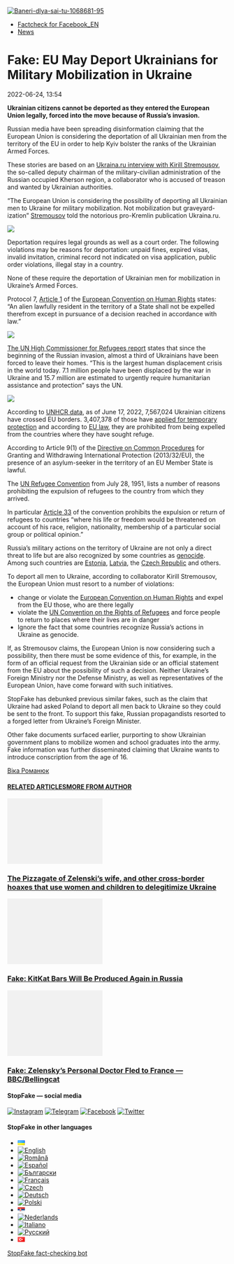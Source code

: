 [![](https://www.stopfake.org/content/uploads/2022/06/Baneri-dlya-sai-tu-1068681-95.png "Baneri-dlya-sai-tu-1068681-95")](https://www.stopfake.org/content/uploads/2022/06/Baneri-dlya-sai-tu-1068681-95.png)

*   [Factcheck for Facebook\_EN](https://www.stopfake.org/en/category/factcheck-facebook-en/)
*   [News](https://www.stopfake.org/en/category/news/)

Fake: EU May Deport Ukrainians for Military Mobilization in Ukraine
===================================================================

2022-06-24, 13:54

[](https://www.facebook.com/sharer/sharer.php?u=https%3A%2F%2Fwww.stopfake.org%2Fen%2Ffake-eu-may-deport-ukrainians-for-military-mobilization-in-ukraine%2F "Facebook")[](viber://forward?text=Fake%3A%20EU%20May%20Deport%20Ukrainians%20for%20Military%20Mobilization%20in%20Ukraine%20https%3A%2F%2Fwww.stopfake.org%2Fen%2Ffake-eu-may-deport-ukrainians-for-military-mobilization-in-ukraine%2F "Viber")[](https://twitter.com/intent/tweet?text=Fake%3A%20EU%20May%20Deport%20Ukrainians%20for%20Military%20Mobilization%20in%20Ukraine&url=https%3A%2F%2Fwww.stopfake.org%2Fen%2Ffake-eu-may-deport-ukrainians-for-military-mobilization-in-ukraine%2F "X")[](https://api.whatsapp.com/send?text=Fake%3A%20EU%20May%20Deport%20Ukrainians%20for%20Military%20Mobilization%20in%20Ukraine%20https%3A%2F%2Fwww.stopfake.org%2Fen%2Ffake-eu-may-deport-ukrainians-for-military-mobilization-in-ukraine%2F "Whatsapp")[](https://www.stopfake.org/en/fake-eu-may-deport-ukrainians-for-military-mobilization-in-ukraine/)[](https://telegram.me/share/url?url=https%3A%2F%2Fwww.stopfake.org%2Fen%2Ffake-eu-may-deport-ukrainians-for-military-mobilization-in-ukraine%2F&text=Fake%3A%20EU%20May%20Deport%20Ukrainians%20for%20Military%20Mobilization%20in%20Ukraine "Telegram")[](https://www.instagram.com/ "Instagram")

  

**Ukrainian citizens cannot be deported as they entered the European Union legally, forced into the move because of Russia’s invasion.** 

Russian media have been spreading disinformation claiming that the European Union is considering the deportation of all Ukrainian men from the territory of the EU in order to help Kyiv bolster the ranks of the Ukrainian Armed Forces.

These stories are based on an [Ukraina.ru interview with Kirill Stremousov](https://ukraina.ru/interview/20220621/1034198774.html), the so-called deputy chairman of the military-civilian administration of the Russian occupied Kherson region, a collaborator who is accused of treason and wanted by Ukrainian authorities.

“The European Union is considering the possibility of deporting all Ukrainian men to Ukraine for military mobilization. Not mobilization but graveyard-ization” [Stremousov](https://ukraina.ru/interview/20220621/1034198774.html) told the notorious pro-Kremlin publication Ukraina.ru.

![](https://www.stopfake.org/content/uploads/2022/07/Znimok-ekrana-2022-06-24-o-23.41.20-473x420-1.png)

Deportation requires legal grounds as well as a court order. The following violations may be reasons for deportation: unpaid fines, expired visas, invalid invitation, criminal record not indicated on visa application, public order violations, illegal stay in a country.

None of these require the deportation of Ukrainian men for mobilization in Ukraine’s Armed Forces.

Protocol 7, [Article 1](https://www.echr.coe.int/Documents/Convention_ENG.pdf) of the [European Convention on Human Rights](https://www.echr.coe.int/Pages/home.aspx?p=basictexts&c#:~:text=The%20Convention%20for%20the%20Protection,force%20on%203%20September%201953.) states: “An alien lawfully resident in the territory of a State shall not be expelled therefrom except in pursuance of a decision reached in accordance with law.” 

![](https://www.stopfake.org/content/uploads/2022/07/Znimok-ekrana-2022-06-24-o-23.46.43.png)

[The UN High Commissioner for Refugees report](https://data.unhcr.org/en/documents/details/93659) states that since the beginning of the Russian invasion, almost a third of Ukrainians have been forced to leave their homes. “This is the largest human displacement crisis in the world today. 7.1 million people have been displaced by the war in Ukraine and 15.7 million are estimated to urgently require humanitarian assistance and protection” says the UN.

![](https://www.stopfake.org/content/uploads/2022/07/Znimok-ekrana-2022-06-24-o-23.49.06-563x420-1.png)

According to [UNHCR data](https://data.unhcr.org/en/documents/details/93659), as of June 17, 2022, 7,567,024 Ukrainian citizens have crossed EU borders. 3,407,378 of those have [applied for temporary protection](https://data.unhcr.org/en/documents/details/93659) and according to [EU law](https://eur-lex.europa.eu/legal-content/EN/ALL/?uri=CELEX%3A32013L0032), they are prohibited from being expelled from the countries where they have sought refuge.

According to Article 9(1) of the [Directive on Common Procedures](https://eur-lex.europa.eu/legal-content/EN/ALL/?uri=CELEX%3A32013L0032) for Granting and Withdrawing International Protection (2013/32/EU), the presence of an asylum-seeker in the territory of an EU Member State is lawful.

The [UN Refugee Convention](https://www.unhcr.org/en-us/1951-refugee-convention.html) from July 28, 1951, lists a number of reasons prohibiting the expulsion of refugees to the country from which they arrived.

In particular [Article 33](https://www.ohchr.org/en/instruments-mechanisms/instruments/convention-relating-status-refugees) of the convention prohibits the expulsion or return of refugees to countries “where his life or freedom would be threatened on account of his race, religion, nationality, membership of a particular social group or political opinion.”

Russia’s military actions on the territory of Ukraine are not only a direct threat to life but are also recognized by some countries as [genocide](https://itd.rada.gov.ua/billinfo/Bills/Card/39411). Among such countries are [Estonia](https://www.riigikogu.ee/tegevus/eelnoud/eelnou/f374fe59-c0fd-472e-a5f1-88466babff36/Riigikogu%20avaldus%20Venemaa%20F%C3%B6deratsiooni%20s%C3%B5jakuritegudest%20ja%20genotsiidist%20Ukrainas_%20\(584%20AE\)), [Latvia](https://titania.saeima.lv/LIVS13/saeimalivs_lmp.nsf/0/6D3B896E469E534AC22588240030473C?OpenDocument), the [Czech Republic](https://twitter.com/PavelFischer/status/1524402100913983488) and others.

To deport all men to Ukraine, according to collaborator Kirill Stremousov, the European Union must resort to a number of violations:

*   change or violate the [European Convention on Human Rights](https://www.echr.coe.int/Pages/home.aspx?p=basictexts&c#:~:text=The%20Convention%20for%20the%20Protection,force%20on%203%20September%201953.) and expel from the EU those, who are there legally
*   violate the [UN Convention on the Rights of Refugees](https://www.unhcr.org/en-us/3b66c2aa10) and force people to return to places where their lives are in danger
*   Ignore the fact that some countries recognize Russia’s actions in Ukraine as genocide.

If, as Stremousov claims, the European Union is now considering such a possibility, then there must be some evidence of this, for example, in the form of an official request from the Ukrainian side or an official statement from the EU about the possibility of such a decision. Neither Ukraine’s Foreign Ministry nor the Defense Ministry, as well as representatives of the European Union, have come forward with such initiatives.

StopFake has debunked previous similar fakes, such as the claim that Ukraine had asked Poland to deport all men back to Ukraine so they could be sent to the front. To support this fake, Russian propagandists resorted to a forged letter from Ukraine’s Foreign Minister.

Other fake documents surfaced earlier, purporting to show Ukrainian government plans to mobilize women and school graduates into the army. Fake information was further disseminated claiming that Ukraine wants to introduce conscription from the age of 16.

  

[](https://www.facebook.com/sharer/sharer.php?u=https%3A%2F%2Fwww.stopfake.org%2Fen%2Ffake-eu-may-deport-ukrainians-for-military-mobilization-in-ukraine%2F "Facebook")[](viber://forward?text=Fake%3A%20EU%20May%20Deport%20Ukrainians%20for%20Military%20Mobilization%20in%20Ukraine%20https%3A%2F%2Fwww.stopfake.org%2Fen%2Ffake-eu-may-deport-ukrainians-for-military-mobilization-in-ukraine%2F "Viber")[](https://twitter.com/intent/tweet?text=Fake%3A%20EU%20May%20Deport%20Ukrainians%20for%20Military%20Mobilization%20in%20Ukraine&url=https%3A%2F%2Fwww.stopfake.org%2Fen%2Ffake-eu-may-deport-ukrainians-for-military-mobilization-in-ukraine%2F "X")[](https://api.whatsapp.com/send?text=Fake%3A%20EU%20May%20Deport%20Ukrainians%20for%20Military%20Mobilization%20in%20Ukraine%20https%3A%2F%2Fwww.stopfake.org%2Fen%2Ffake-eu-may-deport-ukrainians-for-military-mobilization-in-ukraine%2F "Whatsapp")[](https://www.stopfake.org/en/fake-eu-may-deport-ukrainians-for-military-mobilization-in-ukraine/)[](https://telegram.me/share/url?url=https%3A%2F%2Fwww.stopfake.org%2Fen%2Ffake-eu-may-deport-ukrainians-for-military-mobilization-in-ukraine%2F&text=Fake%3A%20EU%20May%20Deport%20Ukrainians%20for%20Military%20Mobilization%20in%20Ukraine "Telegram")[](https://www.instagram.com/ "Instagram")

[Віка Романюк](#)

#### [RELATED ARTICLES](#)[MORE FROM AUTHOR](#)

[![](data:image/png;base64,iVBORw0KGgoAAAANSUhEUgAAANoAAACWAQMAAACCSQSPAAAAA1BMVEWurq51dlI4AAAAAXRSTlMmkutdmwAAABpJREFUWMPtwQENAAAAwiD7p7bHBwwAAAAg7RD+AAGXD7BoAAAAAElFTkSuQmCC "The Pizzagate of Zelenski’s wife, and other cross-border hoaxes that use women and children to delegitimize Ukraine")](https://www.stopfake.org/en/the-pizzagate-of-zelenski-s-wife-and-other-cross-border-hoaxes-that-use-women-and-children-to-delegitimize-ukraine/ "The Pizzagate of Zelenski’s wife, and other cross-border hoaxes that use women and children to delegitimize Ukraine")

### [The Pizzagate of Zelenski’s wife, and other cross-border hoaxes that use women and children to delegitimize Ukraine](https://www.stopfake.org/en/the-pizzagate-of-zelenski-s-wife-and-other-cross-border-hoaxes-that-use-women-and-children-to-delegitimize-ukraine/ "The Pizzagate of Zelenski’s wife, and other cross-border hoaxes that use women and children to delegitimize Ukraine")

[![](data:image/png;base64,iVBORw0KGgoAAAANSUhEUgAAANoAAACWAQMAAACCSQSPAAAAA1BMVEWurq51dlI4AAAAAXRSTlMmkutdmwAAABpJREFUWMPtwQENAAAAwiD7p7bHBwwAAAAg7RD+AAGXD7BoAAAAAElFTkSuQmCC "Fake: KitKat Bars Will Be Produced Again in Russia")](https://www.stopfake.org/en/fake-kitkat-bars-will-be-produced-again-in-russia/ "Fake: KitKat Bars Will Be Produced Again in Russia")

### [Fake: KitKat Bars Will Be Produced Again in Russia](https://www.stopfake.org/en/fake-kitkat-bars-will-be-produced-again-in-russia/ "Fake: KitKat Bars Will Be Produced Again in Russia")

[![](data:image/png;base64,iVBORw0KGgoAAAANSUhEUgAAANoAAACWAQMAAACCSQSPAAAAA1BMVEWurq51dlI4AAAAAXRSTlMmkutdmwAAABpJREFUWMPtwQENAAAAwiD7p7bHBwwAAAAg7RD+AAGXD7BoAAAAAElFTkSuQmCC "Fake: Zelensky’s Personal Doctor Fled to France — BBC/Bellingcat")](https://www.stopfake.org/en/fake-zelensky-s-personal-doctor-fled-to-france-bbc-bellingcat/ "Fake: Zelensky’s Personal Doctor Fled to France — BBC/Bellingcat")

### [Fake: Zelensky’s Personal Doctor Fled to France — BBC/Bellingcat](https://www.stopfake.org/en/fake-zelensky-s-personal-doctor-fled-to-france-bbc-bellingcat/ "Fake: Zelensky’s Personal Doctor Fled to France — BBC/Bellingcat")

[](#)[](#)

#### StopFake — social media

[![Instagram](https://www.stopfake.org/content/uploads/2020/09/inAsset-1.png)](https://www.instagram.com/stopfakingnews/) [![Telegram](https://www.stopfake.org/content/uploads/2020/09/teAsset-1.png)](https://t.me/StopFake) [![Facebook](https://www.stopfake.org/content/uploads/2020/10/facebook.png)](https://www.facebook.com/stopfakeukraine) [![Twitter](https://www.stopfake.org/content/uploads/2024/03/twitter_x_new_logo_x_rounded_icon_256078.png)](https://twitter.com/StopFakingNews)

#### StopFake in other languages

*   [![Українська](data:image/png;base64,iVBORw0KGgoAAAANSUhEUgAAABAAAAALCAMAAABBPP0LAAAAb1BMVEUAhP8AfP0Ac/oAZ/UAV/B5yv9wxv5iwf1WvP1Ot/gAQOlMt/1Bs/s1rfkpqPdBsfYdovUAkciK0edqwuBautpNtdZAr9IATZr43QD8/GX6+kn5+Tr4+C329iD09BTy8g309DHguQDy8iruzwDnwwAuoRPoAAAASElEQVR4AU3MAQYDQRAF0Ve9WRAQYO5/zUgSDIxf8DQdiGR3I7v0YOLS3ns4PPt8Wq86vn6vVht7NRzG0OHRSpDb8Gt5IvjAHy/kBL+aIRygAAAAAElFTkSuQmCC)](https://www.stopfake.org/uk/fejk-yes-mozhe-deportuvati-ukrayintsiv-dlya-mobilizatsiyi-do-armiyi/)
*   [![English](/content/polylang/en_US.png)](https://www.stopfake.org/en/fake-eu-may-deport-ukrainians-for-military-mobilization-in-ukraine/)
*   [![Română](/content/polylang/ro_RO.png)](https://www.stopfake.org/ro/pagina-principala/)
*   [![Español](/content/polylang/es_ES.png)](https://www.stopfake.org/es/falso-la-ue-se-prepara-la-deportacion-de-los-ucranianos-para-la-movilizacion-al-ejercito/)
*   [![Български](/content/polylang/bg_BG.png)](https://www.stopfake.org/bg/nachalo/)
*   [![Français](/content/polylang/fr_FR.png)](https://www.stopfake.org/fr/accueil/)
*   [![Czech](/content/polylang/cs_CZ.png)](https://www.stopfake.org/cz/domu/)
*   [![Deutsch](/content/polylang/de_DE.png)](https://www.stopfake.org/de/fake-eu-konnte-ukrainer-aufgrund-einer-militarischen-mobilmachung-in-der-ukraine-abschieben/)
*   [![Polski](/content/polylang/pl_PL.png)](https://www.stopfake.org/pl/strona-glowna/)
*   [![Српски језик](data:image/png;base64,iVBORw0KGgoAAAANSUhEUgAAABAAAAALCAMAAABBPP0LAAAAbFBMVEXkAADhAADbAADSAADMAADHAADzY1jnXlTcWVDBAADoNjbWMjPogFXlflTNPkL19XYAHno2grgAWqLto6TwubkAVZkwc6QAGmwAHXc1f7b19fXy8vLuxMU0frPaeHrSXWDm5ubrztDPb3Pr6+sXdtjeAAAAVklEQVR4AQXBQQqCABRAwXn5E4lo0/3vGK2SMJtJQkjUFQTRZFQd4DCw5ASYR+lr/S1Qs7XrXjtgzO6WE2Aux+b18L4H53qB57o+wybTyU7wwWw4APAHXWkRm6nRMmoAAAAASUVORK5CYII=)](https://www.stopfake.org/sr/naslovna/)
*   [![Nederlands](/content/polylang/nl_NL.png)](https://www.stopfake.org/nl/home-2/)
*   [![Italiano](/content/polylang/it_IT.png)](https://www.stopfake.org/it/home/)
*   [![Русский](/content/polylang/ru_RU.png)](https://www.stopfake.org/ru/fejk-es-mozhet-deportirovat-ukraintsev-dlya-mobilizatsii-v-armiyu/)
*   [![Türkçe](data:image/png;base64,iVBORw0KGgoAAAANSUhEUgAAABAAAAALCAMAAABBPP0LAAAARVBMVEX+AAD3AADwAAD+fHz9cHH7ZGT9WVn6UFDpAAD9oKD5Q0P5OTn2MzP1Kir7ubr65ub1Gxv69PTzDw/kAAD319ffAAD4iooXHQ3FAAAAYklEQVR4AT3HhW0EQRQD0Oc/KG3/dQYEYTg2O+4IQbTHydWt0fw2Sfz8Fuw51+U3On7a6/pc/as1UZLDyuq13lWOwpdPn3+v7XJiDD3DR1N87Qr5WXX9zyQ9opEIOwkmDgr/ZXASmpFRqe0AAAAASUVORK5CYII=)](https://www.stopfake.org/tr/ana-sayfa-2/)

[StopFake fact-checking bot](https://t.me/StopFakeUkraine_bot)